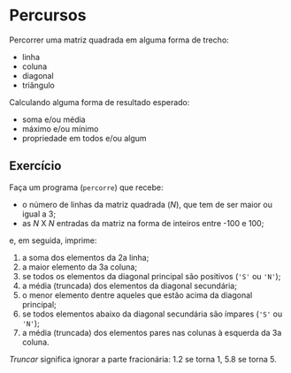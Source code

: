 # Percursos

Percorrer uma matriz quadrada em alguma forma de trecho:
- linha
- coluna
- diagonal
- triângulo

Calculando alguma forma de resultado esperado:
- soma e/ou média
- máximo e/ou mínimo
- propriedade em todos e/ou algum

## Exercício
Faça um programa (`percorre`) que recebe:
- o número de linhas da matriz quadrada (_N_), que tem de ser maior ou igual a 3;
- as _N_ X _N_ entradas da matriz na forma de inteiros entre -100 e 100;

e, em seguida, imprime:
1. a soma dos elementos da 2a linha;
2. a maior elemento da 3a coluna;
3. se todos os elementos da diagonal principal são positivos (`'S'` ou `'N'`);
4. a média (truncada) dos elementos da diagonal secundária;
5. o menor elemento dentre aqueles que estão acima da diagonal principal;
6. se todos elementos abaixo da diagonal secundária são ímpares (`'S'` ou `'N'`);
7. a média (truncada) dos elementos pares nas colunas à esquerda da 3a coluna.

_Truncar_ significa ignorar a parte fracionária: 1.2 se torna 1, 5.8 se torna 5.
